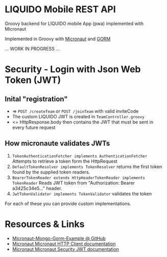 # LIQUIDO Mobile REST API

Groovy backend for LIQUIDO mobile App (pwa) implemented with Micronaut

Implemented in Groovy with [Micronaut](https://docs.micronaut.io) and [GORM](https://gorm.grails.org/latest/mongodb/manual/index.html)


... WORK IN PROGRESS ...

# Security - Login with Json Web Token (JWT)

## Inital "registration"

 - => `POST /createTeam`  or `POST /joinTeam` with valid inviteCode
 - The custom LIQUIDO JWT is created in `TeamController.groovy`
 - <= HttpResponse.body then contains the JWT that must be sent in every future request

## How micronaute validates JWTs

  1. `TokenAuthenticationFetcher implements AuthenticationFetcher` Attempts to retrieve a token form the HttpRequest
  2. `DefaultTokenResolver implements TokenResolver` returns the first token found by the supplied token readers.
  3. `BearerTokenReader extends HttpHeaderTokenReader implements TokenReader` Reads JWT token from "Authorization: Bearer a3425c34e5..." header.
  4. `JwtTokenValidator implements TokenValidator` validates the token

For each of these you can provide custom implementations.


# Resources & Links

 - [Micronaut-Mongo-Gorm-Example @ GitHub](https://github.com/jeantessier/micronaut-mongo-gorm-example)
 - [Micronaut Micronaut HTTP Client documentation](https://docs.micronaut.io/latest/guide/index.html#httpClient)
 - [Micronaut Micronaut Security JWT documentation](https://micronaut-projects.github.io/micronaut-security/latest/guide/index.html)
